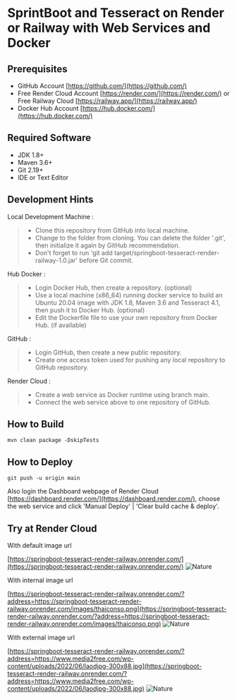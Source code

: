 # SprintBoot and Tesseract on Render or Railway with Web Services and Docker

## Prerequisites

* GitHub Account [https://github.com/](https://github.com/)
* Free Render Cloud Account [https://render.com/](https://render.com/) or Free Railway Cloud [https://railway.app/](https://railway.app/)
* Docker Hub Account [https://hub.docker.com/](https://hub.docker.com/)

## Required Software

* JDK 1.8+
* Maven 3.6+
* Git 2.19+
* IDE or Text Editor

## Development Hints

Local Development Machine :
>* Clone this repository from GitHub into local machine.
>* Change to the folder from cloning. You can delete the folder '.git', then initialize it again by GitHub recommendation.
>* Don't forget to run 'git add target/springboot-tesseract-render-railway-1.0.jar' before Git commit.

Hub Docker :
>* Login Docker Hub, then create a repository. (optional)
>* Use a local machine (x86_64) running docker service to build an Ubuntu 20.04 image with JDK 1.8, Maven 3.6 and 
    Tesseract 4.1, then push it to Docker Hub. (optional)
>* Edit the Dockerfile file to use your own repository from Docker Hub. (if available)

GitHub :
>* Login GitHub, then create a new public repository.
>* Create one access token used for pushing any local repository to GitHub repository.

Render Cloud : 
>* Create a web service as Docker runtime using branch main.
>* Connect the web service above to one repository of GitHub.

## How to Build

```
mvn clean package -DskipTests
```

## How to Deploy

```
git push -u origin main
```

Also login the Dashboard webpage of Render Cloud [https://dashboard.render.com/](https://dashboard.render.com/), 
choose the web service and click 'Manual Deploy' | 'Clear build cache & deploy'.


## Try at Render Cloud

With default image url

[https://springboot-tesseract-render-railway.onrender.com/](https://springboot-tesseract-render-railway.onrender.com/)
![Nature](https://upload.wikimedia.org/wikipedia/commons/thumb/7/74/Computer_modern_sample.svg/1920px-Computer_modern_sample.svg.png)

With internal image url

[https://springboot-tesseract-render-railway.onrender.com/?address=https://springboot-tesseract-render-railway.onrender.com/images/thaiconso.png](https://springboot-tesseract-render-railway.onrender.com/?address=https://springboot-tesseract-render-railway.onrender.com/images/thaiconso.png)
![Nature](https://springboot-tesseract-render-railway.onrender.com/images/thaiconso.png)

With external image url

[https://springboot-tesseract-render-railway.onrender.com/?address=https://www.media2free.com/wp-content/uploads/2022/06/laodjpg-300x88.jpg](https://springboot-tesseract-render-railway.onrender.com/?address=https://www.media2free.com/wp-content/uploads/2022/06/laodjpg-300x88.jpg)
![Nature](https://www.media2free.com/wp-content/uploads/2022/06/laodjpg-300x88.jpg)